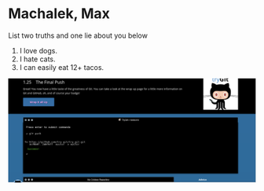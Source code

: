 # Machalek, Max
List two truths and one lie about you below

1. I love dogs.
2. I hate cats.
3. I can easily eat 12+ tacos.

 ![Screenshot](https://github.com/UW-COSC-2030-SP-2018/lab-0-learning-git-and-github-Wubbrd/blob/master/proof/Screenshot%20from%202018-01-23%2021-23-20.png)
